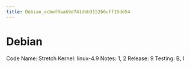 ```yaml
---
title: Debian_acbef0aa69d741dbb315266cff15dd54
---
```


# Debian

Code Name: Stretch
Kernel: linux-4.9
Notes: 1, 2
Release: 9
Testing: B, I